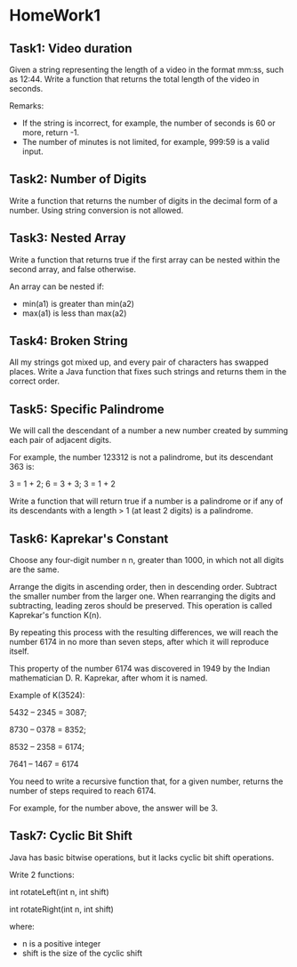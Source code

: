 
HomeWork1
==

Task1: Video duration
--

Given a string representing the length of a video in the format mm:ss, such as 12:44. Write a function that returns the total length of the video in seconds.

Remarks:
- If the string is incorrect, for example, the number of seconds is 60 or more, return -1. 
- The number of minutes is not limited, for example, 999:59 is a valid input.

Task2: Number of Digits
--
Write a function that returns the number of digits in the decimal form of a number.
Using string conversion is not allowed.

Task3: Nested Array
--
Write a function that returns true if the first array can be nested within the second array, and false otherwise.

An array can be nested if:
- min(a1) is greater than min(a2)
- max(a1) is less than max(a2)

Task4: Broken String
--
All my strings got mixed up, and every pair of characters has swapped places.
Write a Java function that fixes such strings and returns them in the correct order.

Task5: Specific Palindrome
--
We will call the descendant of a number a new number created by summing each pair of adjacent digits.

For example, the number 123312 is not a palindrome, but its descendant 363 is:

3 = 1 + 2; 6 = 3 + 3; 3 = 1 + 2

Write a function that will return true if a number is a palindrome or if any of its descendants with a length > 1 (at least 2 digits) is a palindrome.

Task6: Kaprekar's Constant
--
Choose any four-digit number
n
n, greater than 1000, in which not all digits are the same.

Arrange the digits in ascending order, then in descending order.
Subtract the smaller number from the larger one. When rearranging the digits and subtracting, leading zeros should be preserved.
This operation is called Kaprekar's function K(n).

By repeating this process with the resulting differences, we will reach the number 6174 in no more than seven steps, after which it will reproduce itself.

This property of the number 6174 was discovered in 1949 by the Indian mathematician D. R. Kaprekar, after whom it is named.

Example of K(3524):

5432 – 2345 = 3087; 

8730 – 0378 = 8352;

8532 – 2358 = 6174;

7641 – 1467 = 6174

You need to write a recursive function that, for a given number, returns the number of steps required to reach 6174.

For example, for the number above, the answer will be 3.

Task7: Cyclic Bit Shift
--
Java has basic bitwise operations, but it lacks cyclic bit shift operations.

Write 2 functions:

int rotateLeft(int n, int shift)

int rotateRight(int n, int shift)

where:
- n is a positive integer
- shift is the size of the cyclic shift